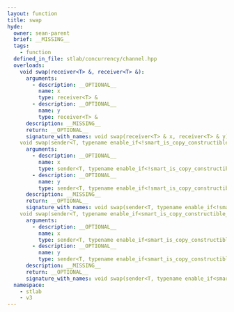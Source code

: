 ```yaml
---
layout: function
title: swap
hyde:
  owner: sean-parent
  brief: __MISSING__
  tags:
    - function
  defined_in_file: stlab/concurrency/channel.hpp
  overloads:
    void swap(receiver<T> &, receiver<T> &):
      arguments:
        - description: __OPTIONAL__
          name: x
          type: receiver<T> &
        - description: __OPTIONAL__
          name: y
          type: receiver<T> &
      description: __MISSING__
      return: __OPTIONAL__
      signature_with_names: void swap(receiver<T> & x, receiver<T> & y)
    void swap(sender<T, typename enable_if<!smart_is_copy_constructible_v<T>, void>::type> &, sender<T, typename enable_if<!smart_is_copy_constructible_v<T>, void>::type> &):
      arguments:
        - description: __OPTIONAL__
          name: x
          type: sender<T, typename enable_if<!smart_is_copy_constructible_v<T>, void>::type> &
        - description: __OPTIONAL__
          name: y
          type: sender<T, typename enable_if<!smart_is_copy_constructible_v<T>, void>::type> &
      description: __MISSING__
      return: __OPTIONAL__
      signature_with_names: void swap(sender<T, typename enable_if<!smart_is_copy_constructible_v<T>, void>::type> & x, sender<T, typename enable_if<!smart_is_copy_constructible_v<T>, void>::type> & y)
    void swap(sender<T, typename enable_if<smart_is_copy_constructible_v<T>, void>::type> &, sender<T, typename enable_if<smart_is_copy_constructible_v<T>, void>::type> &):
      arguments:
        - description: __OPTIONAL__
          name: x
          type: sender<T, typename enable_if<smart_is_copy_constructible_v<T>, void>::type> &
        - description: __OPTIONAL__
          name: y
          type: sender<T, typename enable_if<smart_is_copy_constructible_v<T>, void>::type> &
      description: __MISSING__
      return: __OPTIONAL__
      signature_with_names: void swap(sender<T, typename enable_if<smart_is_copy_constructible_v<T>, void>::type> & x, sender<T, typename enable_if<smart_is_copy_constructible_v<T>, void>::type> & y)
  namespace:
    - stlab
    - v3
---
```

